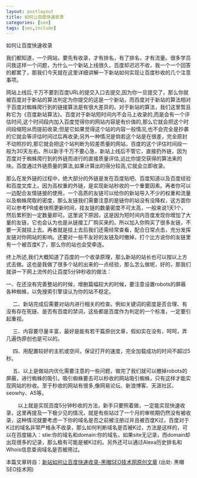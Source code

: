```yaml
---
layout: postlayout
title: 如何让百度快速收录
categories: [seo]
tags: [seo,include]
---
```

如何让百度快速收录

 我们都知道，一个网站，要先有收录，才有排名，有了排名，才有流量。很多学员问我这样一个问题，为什么一个新站上线很久，百度却迟迟不收，我一个一个回答的都累了，那我们今天就在这里详细讲解一下新站如何实现让百度秒收的几个注意事项。

 网站上线后,千万不要到百度URL的提交入口去提交,因为你一旦提交了，那么你就被百度对于新站的算法判定为你提交的这是一个新站，而百度对于新站的算法相对于百度对蜘蛛爬行到的链接算法是有很大差异的。对于新站的算法，我们这里暂且称它为《百度新站算法》。百度对于新站短时间内不会马上收录的,而是会有一个评估时间,这个时间段内加入百度觉得你的网站内容是有价值的,那么它就会把这个时间段缩短从而提前收录;但是它如果觉得这个站的内容一般情况,也不会完全是抄袭的它就会等评估时间过后再收录;另外一种情况是倘若这个站是在很差，完全原封不动照抄的,那它就会把这个站判断为较差质量的网站，百度的这个评估时间段一般为30天左右。所以新手千万不要心急，新站上线后不管它，直接扔外链，因为百度对于蜘蛛爬行到的外链而进行的直接质量评估,远比你提交获得的算法来的块。百度通过外链质量的算法,如果计算出的得分较高,它就会立即收录。

 那么在发外链的过程中，绝大部分的外链是发在百度贴吧、百度知道以及百度经验和百度文库上。因为高权重的外链，是实现新站秒收的一个重要因素。再者你可以一边配合友情链接的使用，一个高质的友链可以给你的新站导入不少的权重和流量以及蜘蛛爬取的密度，那么友链我们需要注意的是链你的站没有没降权，这方面你可以参考PR或者快照更新时间，挂友链的数量密度不可太高，一般来说1天1个，然后累积到一定数量即可。这里说下原因，这是因为短时间内百度发现你增加了大量的友链，它也会认为也是从链接工厂购买来的。所以加入你购买了很多友链，不要一天就挂上去。再者就是挂上去后我们还需经常查看，配合日常点击，充分发挥友链对你网站的影响。还要对一些不友好的友链及时撤掉，打个比方说你的友链里有一个被百度K了，那么你的站也会受牵连。

 终上所述,我们大概知道了百度的一个收录原理，那么新站的站长也可以按以上方式去做。这也是我做了很多个站的出来的一点经验，那么怎么做呢，好的，那我们就讲一下网上流传的让百度5分钟秒收的做法：

   一、在还没有完善整站的时候，增删篇幅较大的时候，要注意设置robots的屏蔽各种蜘蛛，以免搜索引擎误认为你的站不稳定。

　 二、新站完成后需要对站内进行相关的检查。例如关键词的密度是否合理、有没有存在死链、是否有百度的禁词，这些都是百度作为判定的一个标准，一定要引起重视。

　 三、内容要尽量丰富，最好是能有若干篇原创文章，假如实在没有，呵呵，弄几遍伪原创也是可以的。

　 四、用配置较好的主机或空间，保证打开的速度，完全加载成功的时间不超过5秒。

　 五、以上是做站内优化需要注意的一些问题，做完了我们就可以撤掉robots的屏蔽，进行蜘蛛的吸引。吸引蜘蛛要去可以秒收的网站吸引蜘蛛，只有这样才能实现网站的秒收。至于秒收的网站有很多,像网易论坛、新浪博客、天涯社区、seowhy、A5等。

　　
 以上就是实现百度5分钟秒收的方法，新手只要照着做，一定能实现快速收录，这里再提及一下极少见的情况，就是有些站过了一个月的审核期仍然没有被收录，这种情况就要考虑一下你的域名是否之前被注册过并且被百度K过，百度对于K过的域名非常严格永不收录，那么如何判断域名是否被K过，方法是这样的，可以在百度输入：stie:你的域名和domain:你的域名，如果site无记录，而domain却出现很多的记录，那么极有可能是被K过的。另外还可以通过Alexa历史排名和Whois信息查询域名是否被用过。

本篇文章转自：[新站如何让百度快速收录-黑帽SEO技术网原创文章](http://www.heimaoseojishu.com/forum.php?mod=viewthread&tid=29&fromuid=697)
(出处: 黑帽SEO技术网)
